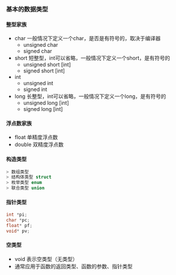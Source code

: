 ### 基本的数据类型

#### 整型家族

- char     一般情况下定义一个char，是否是有符号的，取决于编译器
  - unsigned char
  - signed char
- short    短整型，int可以省略，一般情况下定义一个short，是有符号的
  - unsigned short [int]  
  - signed short [int]
- int
  - unsigned int
  - signed int
- long    长整型，int可以省略，一般情况下定义一个long，是有符号的
  - unsigned long [int]
  - signed long [int]  

#### 浮点数家族

- float   单精度浮点数
- double   双精度浮点数

#### 构造类型

```c
> 数组类型
> 结构体类型 struct
> 枚举类型 enum
> 联合类型 union  
```

#### 指针类型

```c
int *pi;
char *pc;
float* pf;
void* pv;  
```

#### 空类型

- void 表示空类型（无类型）
- 通常应用于函数的返回类型、函数的参数、指针类型  